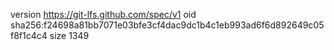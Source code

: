 version https://git-lfs.github.com/spec/v1
oid sha256:f24698a81bb7071e03bfe3cf4dac9dc1b4c1eb993ad6f6d892649c05f8f1c4c4
size 1349
